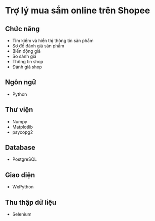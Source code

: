 # Trợ lý mua sắm online trên Shopee

## Chức năng
- Tìm kiếm và hiển thị thông tin sản phẩm
- Sơ đồ đánh giá sản phẩm
- Biến động giá
- So sánh giá
- Thông tin shop
- Đánh giá shop

## Ngôn ngữ
- Python

## Thư viện
- Numpy
- Matplotlib
- psycopg2

## Database
- PostgreSQL

## Giao diện
- WxPython

## Thu thập dữ liệu
- Selenium
